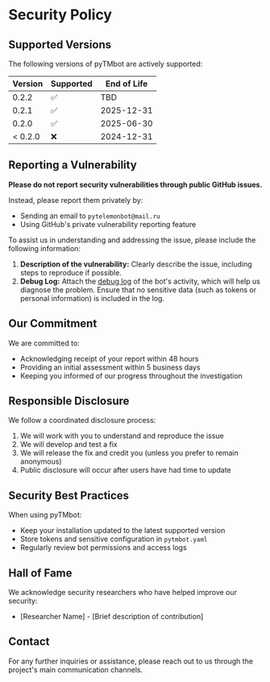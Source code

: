 # Security Policy

## Supported Versions

The following versions of pyTMbot are actively supported:

| Version | Supported          | End of Life |
|---------|--------------------|-------------|
| 0.2.2   | :white_check_mark: | TBD         |
| 0.2.1   | :white_check_mark: | 2025-12-31  |
| 0.2.0   | :white_check_mark: | 2025-06-30  |
| < 0.2.0 | :x:                | 2024-12-31  |

## Reporting a Vulnerability

**Please do not report security vulnerabilities through public GitHub issues.**

Instead, please report them privately by:

- Sending an email to `pytelemonbot@mail.ru`
- Using GitHub's private vulnerability reporting feature

To assist us in understanding and addressing the issue, please include the following information:

1. **Description of the vulnerability:** Clearly describe the issue, including steps to reproduce if possible.
2. **Debug Log:** Attach the [debug log](docs/debug.md) of the bot's activity, which will help us diagnose the problem.
   Ensure that no sensitive data (such as tokens or personal information) is included in the log.

## Our Commitment

We are committed to:

- Acknowledging receipt of your report within 48 hours
- Providing an initial assessment within 5 business days
- Keeping you informed of our progress throughout the investigation

## Responsible Disclosure

We follow a coordinated disclosure process:

1. We will work with you to understand and reproduce the issue
2. We will develop and test a fix
3. We will release the fix and credit you (unless you prefer to remain anonymous)
4. Public disclosure will occur after users have had time to update

## Security Best Practices

When using pyTMbot:

- Keep your installation updated to the latest supported version
- Store tokens and sensitive configuration in `pytmbot.yaml`
- Regularly review bot permissions and access logs

## Hall of Fame

We acknowledge security researchers who have helped improve our security:

- [Researcher Name] - [Brief description of contribution]

## Contact

For any further inquiries or assistance, please reach out to us through the project's main communication channels.